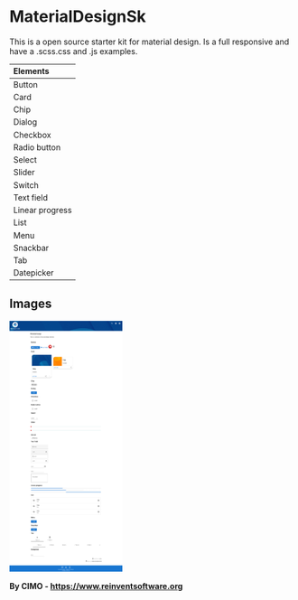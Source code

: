 MaterialDesignSk
==============

This is a open source starter kit for material design.
Is a full responsive and have a .scss\.css and .js examples.

| Elements |
|:---|
| Button |
| Card |
| Chip |
| Dialog |
| Checkbox |
| Radio button |
| Select |
| Slider |
| Switch |
| Text field |
| Linear progress |
| List |
| Menu |
| Snackbar |
| Tab |
| Datepicker |

## Images
<img src="screenshots/1.png" width="200" alt="1.png"/>

<b>By CIMO - https://www.reinventsoftware.org</b>
